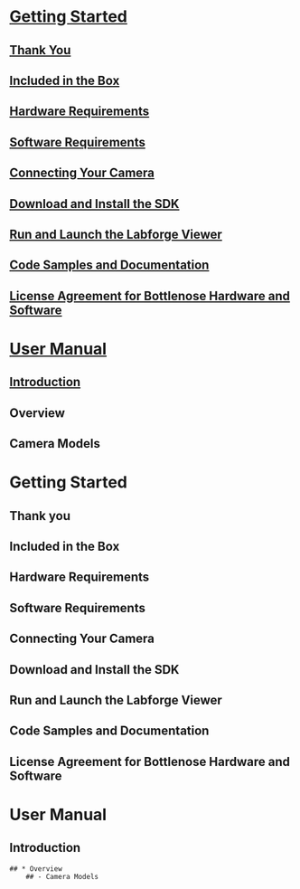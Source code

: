 # [**Getting Started**](#getting-started)
## [Thank You](#thank-you)
## [Included in the Box](#included-in-the-box)
## [Hardware Requirements](#hardware-requirements)
## [Software Requirements](#sofware-requirements)
## [Connecting Your Camera](#connecting-your-camera)
## [Download and Install the SDK](#download-and-install-the-SDK)
## [Run and Launch the Labforge Viewer](#run-and-launch-the-labforge-viewer)
## [Code Samples and Documentation](#code-samples-and-documentation)
## [License Agreement for Bottlenose Hardware and Software](#license-agreement-for-bottlenose-hardware-and-software)



# [**User Manual**](#user-manual)
## [Introduction](#introduction)
## Overview
## Camera Models



# **Getting Started**
## Thank you
## Included in the Box
## Hardware Requirements
## Software Requirements
## Connecting Your Camera
## Download and Install the SDK
## Run and Launch the Labforge Viewer
## Code Samples and Documentation
## License Agreement for Bottlenose Hardware and Software



# **User Manual**
## Introduction
    ## * Overview
        ## - Camera Models
    






















